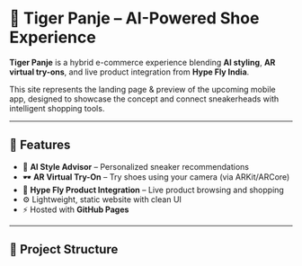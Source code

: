
# 🐅 Tiger Panje – AI-Powered Shoe Experience

**Tiger Panje** is a hybrid e-commerce experience blending **AI styling**, **AR virtual try-ons**, and live product integration from **Hype Fly India**.

This site represents the landing page & preview of the upcoming mobile app, designed to showcase the concept and connect sneakerheads with intelligent shopping tools.

---

## 🌟 Features

- 🧠 **AI Style Advisor** – Personalized sneaker recommendations
- 🕶 **AR Virtual Try-On** – Try shoes using your camera (via ARKit/ARCore)
- 🛒 **Hype Fly Product Integration** – Live product browsing and shopping
- ⚙️ Lightweight, static website with clean UI
- ⚡️ Hosted with **GitHub Pages**

---

## 📁 Project Structure

